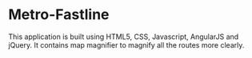 # Metro-Fastline
This application is built using HTML5, CSS, Javascript, AngularJS and jQuery. It contains map magnifier to magnify all the routes more clearly.
